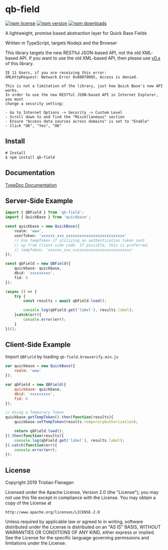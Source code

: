 qb-field
========

[![npm license](https://img.shields.io/npm/l/qb-field.svg)](https://www.npmjs.com/package/qb-field) [![npm version](https://img.shields.io/npm/v/qb-field.svg)](https://www.npmjs.com/package/qb-field) [![npm downloads](https://img.shields.io/npm/dm/qb-field.svg)](https://www.npmjs.com/package/qb-field)

A lightweight, promise based abstraction layer for Quick Base Fields

Written in TypeScript, targets Nodejs and the Browser

This library targets the new RESTful JSON-based API, not the old XML-based API. If you want to use the old XML-based API, then please use [v0.x](https://github.com/tflanagan/node-qb-field/tree/v0.x/) of this library.

```
IE 11 Users, if you are receiving this error:
XMLHttpRequest: Network Error 0x80070005, Access is denied.

This is not a limitation of the library, just how Quick Base's new API works.
In order to use the new RESTful JSON-based API in Internet Explorer, you must
change a security setting:

- Go to Internet Options -> Security -> Custom Level
- Scroll down to and find the "Miscellaneous" section
- Ensure "Access data sources across domains" is set to "Enable"
- Click "OK", "Yes", "OK"
```

Install
-------
```
# Install
$ npm install qb-field
```

Documentation
-------------

[TypeDoc Documentation](https://tflanagan.github.io/node-qb-field/)

Server-Side Example
-------------------
```typescript
import { QBField } from 'qb-field';
import { QuickBase } from 'quickbase';

const quickbase = new QuickBase({
    realm: 'www',
    userToken: 'xxxxxx_xxx_xxxxxxxxxxxxxxxxxxxxxxxxxx'
    // Use tempToken if utilizing an authentication token sent
    // up from client-side code. If possible, this is preferred.
    // tempToken: 'xxxxxx_xxx_xxxxxxxxxxxxxxxxxxxxxxxxxx'
});

const qbField = new QBField({
	quickbase: quickbase,
	dbid: 'xxxxxxxxx',
	fid: 6
});

(async () => {
    try {
        const results = await qbField.load();

        console.log(qbField.get('label'), results.label);
    }catch(err){
        console.error(err);
    }
})();
```

Client-Side Example
-------------------
Import `QBField` by loading `qb-field.browserify.min.js`

```javascript
var quickbase = new QuickBase({
    realm: 'www'
});

var qbField = new QBField({
	quickbase: quickbase,
	dbid: 'xxxxxxxxx',
	fid: 6
});

// Using a Temporary Token
quickbase.getTempToken().then(function(results){
    quickbase.setTempToken(results.temporaryAuthorization);

    return qbField.load();
}).then(function(results){
    console.log(qbField.get('label'), results.label);
}).catch(function(err){
    console.error(err);
});
```

License
-------
Copyright 2019 Tristian Flanagan

Licensed under the Apache License, Version 2.0 (the "License");
you may not use this file except in compliance with the License.
You may obtain a copy of the License at

    http://www.apache.org/licenses/LICENSE-2.0

Unless required by applicable law or agreed to in writing, software
distributed under the License is distributed on an "AS IS" BASIS,
WITHOUT WARRANTIES OR CONDITIONS OF ANY KIND, either express or implied.
See the License for the specific language governing permissions and
limitations under the License.
